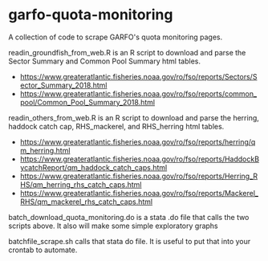 # garfo-quota-monitoring
A collection of code to scrape GARFO's quota monitoring pages.

readin_groundfish_from_web.R is an R script to download and parse the Sector Summary and Common Pool Summary html tables.
+ https://www.greateratlantic.fisheries.noaa.gov/ro/fso/reports/Sectors/Sector_Summary_2018.html
+ https://www.greateratlantic.fisheries.noaa.gov/ro/fso/reports/common_pool/Common_Pool_Summary_2018.html

readin_others_from_web.R is an R script to download and parse the herring, haddock catch cap, RHS_mackerel, and RHS_herring html tables.
+ https://www.greateratlantic.fisheries.noaa.gov/ro/fso/reports/herring/qm_herring.html
+ https://www.greateratlantic.fisheries.noaa.gov/ro/fso/reports/HaddockBycatchReport/qm_haddock_catch_caps.html
+ https://www.greateratlantic.fisheries.noaa.gov/ro/fso/reports/Herring_RHS/qm_herring_rhs_catch_caps.html
+ https://www.greateratlantic.fisheries.noaa.gov/ro/fso/reports/Mackerel_RHS/qm_mackerel_rhs_catch_caps.html

batch_download_quota_monitoring.do is a stata .do file that calls the two scripts above. It also will make some simple exploratory graphs

batchfile_scrape.sh calls that stata do file. It is useful to put that into your crontab to automate.

